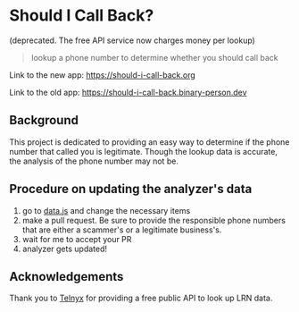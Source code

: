 # Should I Call Back?

(deprecated. The free API service now charges money per lookup)

> lookup a phone number to determine whether you should call back

Link to the new app: https://should-i-call-back.org

Link to the old app: https://should-i-call-back.binary-person.dev

## Background

This project is dedicated to providing an easy way to determine if the phone number that called you is legitimate. Though the lookup data is accurate, the analysis of the phone number may not be.

## Procedure on updating the analyzer's data

1. go to [data.js](data.js) and change the necessary items
2. make a pull request. Be sure to provide the responsible phone numbers that are either a scammer's or a legitimate business's.
3. wait for me to accept your PR
4. analyzer gets updated!

## Acknowledgements

Thank you to [Telnyx](https://telnyx.com) for providing a free public API to look up LRN data.
